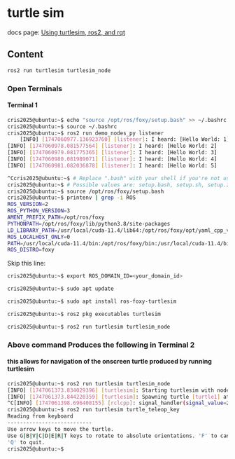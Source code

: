 # turtle sim

docs page: [Using turtlesim, ros2, and rqt](https://docs.ros.org/en/foxy/Tutorials/Beginner-CLI-Tools/Introducing-Turtlesim/Introducing-Turtlesim.html)

## Content

```bash
ros2 run turtlesim turtlesim_node
```

### Open Terminals

#### Terminal 1

```bash
cris2025@ubuntu:~$ echo "source /opt/ros/foxy/setup.bash" >> ~/.bashrc
cris2025@ubuntu:~$ source ~/.bashrc
cris2025@ubuntu:~$ ros2 run demo_nodes_py listener
	[INFO] [1747060977.136923760] [listener]: I heard: [Hello World: 1]
[INFO] [1747060978.081577564] [listener]: I heard: [Hello World: 2]
[INFO] [1747060979.081775365] [listener]: I heard: [Hello World: 3]
[INFO] [1747060980.081989071] [listener]: I heard: [Hello World: 4]
[INFO] [1747060981.082036878] [listener]: I heard: [Hello World: 5]
```

```bash
^Ccris2025@ubuntu:~$ # Replace ".bash" with your shell if you're not using bash
cris2025@ubuntu:~$ # Possible values are: setup.bash, setup.sh, setup.zsh
cris2025@ubuntu:~$ source /opt/ros/foxy/setup.bash
cris2025@ubuntu:~$ printenv | grep -i ROS
ROS_VERSION=2
ROS_PYTHON_VERSION=3
AMENT_PREFIX_PATH=/opt/ros/foxy
PYTHONPATH=/opt/ros/foxy/lib/python3.8/site-packages
LD_LIBRARY_PATH=/usr/local/cuda-11.4/lib64:/opt/ros/foxy/opt/yaml_cpp_vendor/lib:/opt/ros/foxy/opt/rviz_ogre_vendor/lib:/opt/ros/foxy/lib/aarch64-linux-gnu:/opt/ros/foxy/lib:/usr/local/cuda-11.4/lib64:
ROS_LOCALHOST_ONLY=0
PATH=/usr/local/cuda-11.4/bin:/opt/ros/foxy/bin:/usr/local/cuda-11.4/bin:/usr/local/sbin:/usr/local/bin:/usr/sbin:/usr/bin:/sbin:/bin:/usr/games:/usr/local/games:/snap/bin
ROS_DISTRO=foxy
```

Skip this line:

```bash
cris2025@ubuntu:~$ export ROS_DOMAIN_ID=<your_domain_id>
```

```bash
cris2025@ubuntu:~$ sudo apt update
```

```bash
cris2025@ubuntu:~$ sudo apt install ros-foxy-turtlesim
```

```bash
cris2025@ubuntu:~$ ros2 pkg executables turtlesim
```

```bash
cris2025@ubuntu:~$ ros2 run turtlesim turtlesim_node
```

### Above command Produces the following in Terminal 2

#### this allows for navigation of the onscreen turtle produced by running turtlesim

```bash
cris2025@ubuntu:~$ ros2 run turtlesim turtlesim_node
[INFO] [1747061373.834029396] [turtlesim]: Starting turtlesim with node name /turtlesim
[INFO] [1747061373.844220359] [turtlesim]: Spawning turtle [turtle1] at x=[5.544445], y=[5.544445], theta=[0.000000]
^C[INFO] [1747061398.696408155] [rclcpp]: signal_handler(signal_value=2)
cris2025@ubuntu:~$ ros2 run turtlesim turtle_teleop_key
Reading from keyboard
---------------------------
Use arrow keys to move the turtle.
Use G|B|V|C|D|E|R|T keys to rotate to absolute orientations. 'F' to cancel a rotation.
'Q' to quit.
cris2025@ubuntu:~$ 
```
